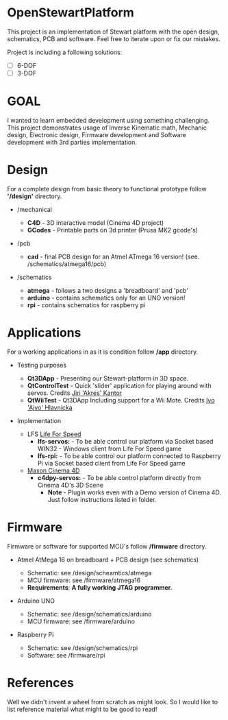 # OpenStewartPlatform

This project is an implementation of Stewart platform with the open design, schematics, PCB and software. Feel free to iterate upon or fix our mistakes.

Project is including a following solutions:
* [ ] 6-DOF
* [ ] 3-DOF

# GOAL
I wanted to learn embedded development using something challenging. This project demonstrates usage of Inverse Kinematic math, Mechanic design, Electronic design, Firmware development and Software development with 3rd parties implementation.

# Design

For a complete design from basic theory to functional prototype follow **'/design'** directory.

* /mechanical
    * **C4D** - 3D interactive model (Cinema 4D project)
    * **GCodes** - Printable parts on 3d printer (Prusa MK2 gcode's)

* /pcb 
    * **cad** - final PCB design for an Atmel ATmega 16 version! (see. /schematics/atmega16/pcb)

* /schematics
   * **atmega** - follows a two designs a 'breadboard' and 'pcb'
   * **arduino** - contains schematics only for an UNO version!
   * **rpi** - contains schematics for raspberry pi


# Applications

For a working applications in as it is condition follow **/app** directory.

* Testing purposes
    * **Qt3DApp** - Presenting our Stewart-platform in 3D space.
    * **QtControlTest** - Quick 'slider' application for playing around with servos. Credits [Jiri 'Akres' Kantor](https://github.com/akres)
    * **QtWiiTest** - Qt3DApp Including support for a Wii Mote. Credits [Ivo 'Ajvo' Hlavnicka](https://github.com/rompucha) 
    
* Implementation
    * LFS [Life For Speed](https://www.lfs.net/)
        * **lfs-servos:** - To be able control our platform via Socket based WIN32 - Windows client from Life For Speed game
        * **lfs-rpi:** - To be able control our platform connected to Raspberry Pi via Socket based client from Life For Speed game
    * [Maxon Cinema 4D](https://www.maxon.net/)
        * **c4dpy-servos:** - To be able control platform directly from Cinema 4D's 3D Scene
            * **Note** - Plugin works even with a Demo version of Cinema 4D. Just follow instructions listed in folder.

# Firmware

Firmware or software for supported MCU's follow **/firmware** directory.

* Atmel AtMega 16 on breadboard + PCB design (see schematics)
    * Schematic: see /design/scheamtics/atmega
    * MCU firmware: see /firmware/atmega16
    * **Requirements**: **A fully working JTAG programmer.**

* Arduino UNO
    * Schematic: see /design/schematics/arduino
    * MCU firmware: see /firmware/arduino

* Raspberry Pi
    * Schematic: see /design/schematics/rpi
    * Software: see /firmware/rpi
    
# References

Well we didn't invent a wheel from scratch as might look. So I would like to list reference material what might to be good to read!

